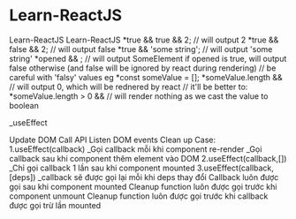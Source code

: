 # Learn-ReactJS
Learn-ReactJS
Learn-ReactJS *true && true && 2; // will output 2 *true && false && 2; // will output false *true && 'some string'; // will output 'some string' *opened && ; // will output SomeElement if opened is true, will output false otherwise (and false will be ignored by react during rendering) // be careful with 'falsy' values eg *const someValue = []; *someValue.length && // will output 0, which will be rednered by react // it'll be better to: *someValue.length > 0 && // will render nothing as we cast the value to boolean

_useEffect

Update DOM Call API Listen DOM events Clean up Case: 1.useEffect(callback) _Gọi callback mỗi khi component re-render _Gọi callback sau khi component thêm element vào DOM 2.useEffect(callback,[]) _Chỉ gọi callback 1 lần sau khi component mounted 3.useEffect(callback,[deps]) _callback sẽ được gọi lại mỗi khi deps thay đổi Callback luôn được gọi sau khi component mounted Cleanup function luôn được gọi trước khi component unmount Cleanup function luôn được gọi trước khi callback được gọi trừ lần mounted
